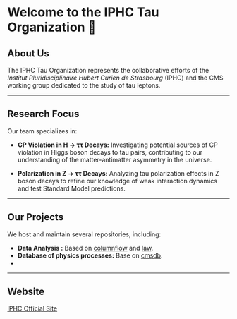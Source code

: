# Welcome to the IPHC Tau Organization :rocket:

## About Us
The IPHC Tau Organization represents the collaborative efforts of the *Institut Pluridisciplinaire Hubert Curien de Strasbourg* (IPHC) and the CMS working group dedicated to the study of tau leptons.

---

## Research Focus
Our team specializes in:

- **CP Violation in H → ττ Decays:** Investigating potential sources of CP violation in Higgs boson decays to tau pairs, contributing to our understanding of the matter-antimatter asymmetry in the universe.

- **Polarization in Z → ττ Decays:** Analyzing tau polarization effects in Z boson decays to refine our knowledge of weak interaction dynamics and test Standard Model predictions.
---

## Our Projects
We host and maintain several repositories, including:

- **Data Analysis :** Based on [columnflow](https://github.com/columnflow/columnflow) and [law](https://github.com/riga/law).
- **Database of physics processes:** Base on [cmsdb](https://github.com/uhh-cms/cmsdb).
- 
---

## Website
[IPHC Official Site](https://www.iphc.cnrs.fr)

